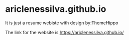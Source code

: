 # ariclenessilva.github.io

It is just a resume webiste with design by:ThemeHippo


The link for the website is https://ariclenessilva.github.io/
